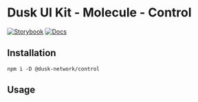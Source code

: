 # Dusk UI Kit - Molecule - Control

[![Storybook](https://img.shields.io/badge/Storybook-Component_Playground-%23FF4785?style=flat&logo=storybook)](https://dusk-network.github.io/dusk-ui-kit/?path=/story/components-atoms-control)
[![Docs](https://img.shields.io/badge/Documentation-%235E35CF?style=flat)](https://dusk-network.github.io/dusk-ui-kit/docs/components/atoms/control)

## Installation

```
npm i -D @dusk-network/control
```

## Usage

<!-- MARKDOWN-AUTO-DOCS:START (CODE:src=../../../examples/src/Control.svelte) -->
<!-- MARKDOWN-AUTO-DOCS:END -->
